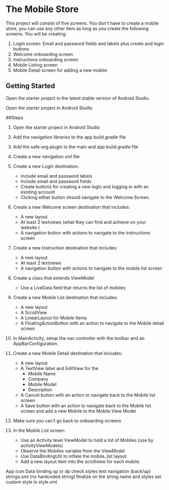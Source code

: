# The Mobile Store

This project will consist of five screens. You don't have to create a mobile store, you can use any other item as long as you create the following screens. You will be creating:

1. Login screen: Email and password fields and labels plus create and login buttons
2. Welcome onboarding screen
3. Instructions onboarding screen
4. Mobile Listing screen
5. Mobile Detail screen for adding a new mobile

## Getting Started

Open the starter project in the latest stable version of Android Studio.

Open the starter project in Android Studio

##Steps

1. Open the starter project in Android Studio

2. Add the navigation libraries to the app build.gradle file

3. Add the safe-arg plugin to the main and app build.gradle file

4. Create a new navigation xml file

5. Create a new Login destination.

   * Include email and password labels 

   - Include email and password fields
   - Create buttons for creating a new login and logging in with an existing account
   - Clicking either button should navigate to the Welcome Screen.

6. Create a new Welcome screen destination that includes:

   * A new layout
   * At least 2 textviews (what they can find and achieve on your website.)
   * A navigation button with actions to navigate to the instructions screen

7. Create a new Instruction destination that includes:

   * A new layout
   * At least 2 textviews
   * A navigation button with actions to navigate to the mobile list screen

8. Create a class that extends ViewModel

   *  Use a LiveData field that returns the list of mobiles

9. Create a new Mobile List destination that includes:

   * A new layout
   * A ScrollView
   * A LinearLayout for Mobile Items
   * A FloatingActionButton with an action to navigate to the Mobile detail screen

10. In MainActivity, setup the nav controller with the toolbar and an AppBarConfiguration.

11. Create a new Mobile Detail destination that includes:

    * A new layout
    * A TextView label and EditView for the
      * Mobile Name
      * Company
      * Mobile Model
      * Description
    * A Cancel button with an action to navigate back to the Mobile list screen
    * A Save button with an action to navigate back to the Mobile list screen and add a new Mobile to the Mobile View Model

12. Make sure you can’t go back to onboarding screens

13. In the Mobile List screen:

    * Use an Activity level ViewModel to hold a list of Mobiles (use by activityViewModels)
    * Observe the Mobiles variable from the ViewModel
    * Use DataBindingUtil to inflate the mobile_list layout
    * Add a new layout item into the scrollview for each mobile.


App icon
Data binding
sp or dp check styles
test navigation (back/up)
strings.xml (no hardcoded string)
finalize on the string name and styles
set custom style in style.xml
